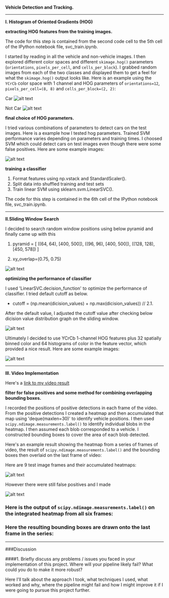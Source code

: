 **Vehicle Detection and Tracking.**


[//]: # (Image References)
[image0]: ./examples/car_hog.png
[image1]: ./examples/notcar_hog.png

[image2]: ./examples/svm_para1.png
[image3]: ./examples/svm_para2.png

[image4]: ./examples/window.png


[image5]: ./examples/example_image.png

[image6]: ./examples/FP.png

[image7]: ./examples/FP2.png

[image8]: ./examples/svm_para2.png

[video1]: ./base_v19.mp4


---

**I. Histogram of Oriented Gradients (HOG)**

**extracting HOG features from the training images.**

 The code for this step is contained from the second code cell to the 5th cell of the IPython notebook file, svc_train.ipynb. 
 
 I started by reading in all the vehicle and non-vehicle images. I then explored different color spaces and different `skimage.hog()` parameters (`orientations`, `pixels_per_cell`, and `cells_per_block`).  I grabbed random images from each of the two classes and displayed them to get a feel for what the `skimage.hog()` output looks like. Here is an example using the `YCrCb` color space with 1 channel and HOG parameters of `orientations=12`, `pixels_per_cell=(8, 8)` and `cells_per_block=(2, 2)`:

Car 
![alt text][image0]


Not Car
![alt text][image1]


**final choice of HOG parameters.**

I tried various combinations of parameters to detect cars on the test images. Here is a example how I tested hog parameters. Trained SVM performance varies depending on parameters and training times. I choosed SVM which could detect cars on test images even though there were some false positives. Here are some example images:

![alt text][image2]


**training a classifier** 

1. Format features using np.vstack and StandardScaler().
2. Split data into shuffled training and test sets
3. Train linear SVM using sklearn.svm.LinearSVC().
 
 The code for this step is contained in the 6th cell of the IPython notebook file, svc_train.ipynb. 

---
**II.Sliding Window Search** 


I decided to search random window positions using below pyramid and finally came up with this 

1. pyramid = [
           ((64, 64),  [400, 500]),
           ((96, 96),  [400, 500]),
           ((128, 128),[450, 578])
      ]
      
2. xy_overlap=(0.75, 0.75)

![alt text][image4]


**optimizing the performance of classifier**

I used 'LinearSVC.decision_function' to optimize the performance of classifier. I tried default cutoff as below.

- cutoff = (np.mean(dicision_values) + np.max(dicision_values)) // 2.1.

After the default value, I adjusted the cutoff value after checking below dicision value distribution graph on the sliding window.

![alt text][image8]


Ultimately I decided to use YCrCb 1-channel HOG features plus 32 spatially binned color and 64 histograms of color in the feature vector, which provided a nice result.  Here are some example images:

![alt text][image5]

---
**III. Video Implementation**


Here's a [link to my video result](./base_v19.mp4)


**filter for false positives and some method for combining overlapping bounding boxes.**

I recorded the positions of positive detections in each frame of the video.  From the positive detections I created a heatmap and then accumulated that map using 'deque(maxlen=30)' to identify vehicle positions.  I then used `scipy.ndimage.measurements.label()` to identify individual blobs in the heatmap.  I then assumed each blob corresponded to a vehicle.  I constructed bounding boxes to cover the area of each blob detected.  

Here's an example result showing the heatmap from a series of frames of video, the result of `scipy.ndimage.measurements.label()` and the bounding boxes then overlaid on the last frame of video:

Here are 9 test image frames and their accumulated heatmaps:

![alt text][image6]


However there were still false positives and I made 

![alt text][image7]
 

### Here is the output of `scipy.ndimage.measurements.label()` on the integrated heatmap from all six frames:

### Here the resulting bounding boxes are drawn onto the last frame in the series:




---

###Discussion

####1. Briefly discuss any problems / issues you faced in your implementation of this project.  Where will your pipeline likely fail?  What could you do to make it more robust?

Here I'll talk about the approach I took, what techniques I used, what worked and why, where the pipeline might fail and how I might improve it if I were going to pursue this project further.  

